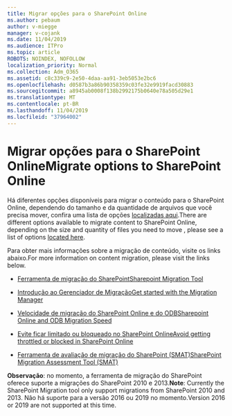 ```yaml
---
title: Migrar opções para o SharePoint Online
ms.author: pebaum
author: v-miegge
manager: v-cojank
ms.date: 11/04/2019
ms.audience: ITPro
ms.topic: article
ROBOTS: NOINDEX, NOFOLLOW
localization_priority: Normal
ms.collection: Adm_O365
ms.assetid: c8c339c9-2e50-4daa-aa91-3eb5053e2bc6
ms.openlocfilehash: d0587b3a86b90358359c03fe32e9919facd30883
ms.sourcegitcommit: a8945ab0008f138b2992175b0640e78a505d29e1
ms.translationtype: MT
ms.contentlocale: pt-BR
ms.lasthandoff: 11/04/2019
ms.locfileid: "37964002"
---
```

# <a name="migrate-options-to-sharepoint-online"></a><span data-ttu-id="049bb-102">Migrar opções para o SharePoint Online</span><span class="sxs-lookup"><span data-stu-id="049bb-102">Migrate options to SharePoint Online</span></span>

<span data-ttu-id="049bb-103">Há diferentes opções disponíveis para migrar o conteúdo para o SharePoint Online, dependendo do tamanho e da quantidade de arquivos que você precisa mover, confira uma lista de opções [localizadas aqui](https://docs.microsoft.com/sharepointmigration/migrate-to-sharepoint-online).</span><span class="sxs-lookup"><span data-stu-id="049bb-103">There are different options available to migrate content to SharePoint Online, depending on the size and quantity of files you need to move , please see a list of options [located here](https://docs.microsoft.com/sharepointmigration/migrate-to-sharepoint-online).</span></span>

<span data-ttu-id="049bb-104">Para obter mais informações sobre a migração de conteúdo, visite os links abaixo.</span><span class="sxs-lookup"><span data-stu-id="049bb-104">For more information on content migration, please visit the links below.</span></span>

- [<span data-ttu-id="049bb-105">Ferramenta de migração do SharePoint</span><span class="sxs-lookup"><span data-stu-id="049bb-105">Sharepoint Migration Tool</span></span>](https://docs.microsoft.com/sharepointmigration/introducing-the-sharepoint-migration-tool)

- [<span data-ttu-id="049bb-106">Introdução ao Gerenciador de Migração</span><span class="sxs-lookup"><span data-stu-id="049bb-106">Get started with the Migration Manager</span></span>](https://docs.microsoft.com/sharepointmigration/mm-get-started)

- [<span data-ttu-id="049bb-107">Velocidade de migração do SharePoint Online e do ODB</span><span class="sxs-lookup"><span data-stu-id="049bb-107">Sharepoint Online and ODB Migration Speed</span></span>](https://docs.microsoft.com/sharepointmigration/sharepoint-online-and-onedrive-migration-speed)

- [<span data-ttu-id="049bb-108">Evite ficar limitado ou bloqueado no SharePoint Online</span><span class="sxs-lookup"><span data-stu-id="049bb-108">Avoid getting throttled or blocked in SharePoint Online</span></span>](https://docs.microsoft.com/sharepoint/dev/general-development/how-to-avoid-getting-throttled-or-blocked-in-sharepoint-online)

- [<span data-ttu-id="049bb-109">Ferramenta de avaliação de migração do SharePoint (SMAT)</span><span class="sxs-lookup"><span data-stu-id="049bb-109">SharePoint Migration Assessment Tool (SMAT)</span></span>](https://www.microsoft.com/download/details.aspx?id=53598&amp;751be11f-ede8-5a0c-058c-2ee190a24fa6=True)

<span data-ttu-id="049bb-110">**Observação**: no momento, a ferramenta de migração do SharePoint oferece suporte a migrações do SharePoint 2010 e 2013.</span><span class="sxs-lookup"><span data-stu-id="049bb-110">**Note**: Currently the SharePoint Migration tool only support migrations from SharePoint 2010  and 2013.</span></span> <span data-ttu-id="049bb-111">Não há suporte para a versão 2016 ou 2019 no momento.</span><span class="sxs-lookup"><span data-stu-id="049bb-111">Version 2016 or 2019 are not supported at this time.</span></span>
